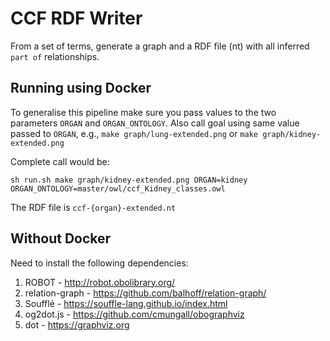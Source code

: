 # CCF RDF Writer

From a set of terms, generate a graph and a RDF file (nt) with all inferred `part of` relationships.   

## Running using Docker

To generalise this pipeline make sure you pass values to the two parameters `ORGAN` and `ORGAN_ONTOLOGY`. 
Also call goal using same value passed to `ORGAN`, e.g., `make graph/lung-extended.png` or `make graph/kidney-extended.png`

Complete call would be:

```
sh run.sh make graph/kidney-extended.png ORGAN=kidney ORGAN_ONTOLOGY=master/owl/ccf_Kidney_classes.owl
```

The RDF file is `ccf-{organ}-extended.nt`

## Without Docker

Need to install the following dependencies:

1. ROBOT - http://robot.obolibrary.org/
2. relation-graph - https://github.com/balhoff/relation-graph/
3. Soufflé - https://souffle-lang.github.io/index.html
4. og2dot.js - https://github.com/cmungall/obographviz
5. dot - https://graphviz.org

